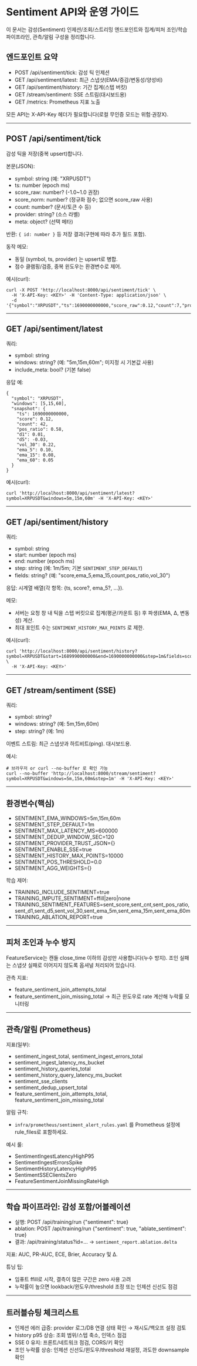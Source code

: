 # Sentiment API와 운영 가이드

이 문서는 감성(Sentiment) 인제션/조회/스트리밍 엔드포인트와 집계/피처 조인/학습 파이프라인, 관측/알림 구성을 정리합니다.

## 엔드포인트 요약
- POST /api/sentiment/tick: 감성 틱 인제션
- GET  /api/sentiment/latest: 최근 스냅샷(EMA/증감/변동성/양성비)
- GET  /api/sentiment/history: 기간 집계(스텝 버킷)
- GET  /stream/sentiment: SSE 스트림(대시보드용)
- GET  /metrics: Prometheus 지표 노출

모든 API는 X-API-Key 헤더가 필요합니다(로컬 무인증 모드는 위험·권장X).

---

## POST /api/sentiment/tick
감성 틱을 저장(중복 upsert)합니다.

본문(JSON):
- symbol: string (예: "XRPUSDT")
- ts: number (epoch ms)
- score_raw: number? (-1.0~1.0 권장)
- score_norm: number? (정규화 점수; 없으면 score_raw 사용)
- count: number? (문서/토큰 수 등)
- provider: string? (소스 라벨)
- meta: object? (선택 메타)

반환: `{ id: number }` 등 저장 결과(구현에 따라 추가 필드 포함).

동작 메모:
- 동일 (symbol, ts, provider) 는 upsert로 병합.
- 점수 클램핑/검증, 중복 윈도우는 환경변수로 제어.

예시(curl):
```
curl -X POST 'http://localhost:8000/api/sentiment/tick' \
  -H 'X-API-Key: <KEY>' -H 'Content-Type: application/json' \
  -d '{"symbol":"XRPUSDT","ts":1690000000000,"score_raw":0.12,"count":7,"provider":"newswire"}'
```

---

## GET /api/sentiment/latest
쿼리:
- symbol: string
- windows: string?  (예: "5m,15m,60m"; 미지정 시 기본값 사용)
- include_meta: bool? (기본 false)

응답 예:
```
{
  "symbol": "XRPUSDT",
  "windows": [5,15,60],
  "snapshot": {
    "ts": 1690000000000,
    "score": 0.12,
    "count": 42,
    "pos_ratio": 0.58,
    "d1": 0.01,
    "d5": -0.03,
    "vol_30": 0.22,
    "ema_5": 0.10,
    "ema_15": 0.08,
    "ema_60": 0.05
  }
}
```

예시(curl):
```
curl 'http://localhost:8000/api/sentiment/latest?symbol=XRPUSDT&windows=5m,15m,60m' -H 'X-API-Key: <KEY>'
```

---

## GET /api/sentiment/history
쿼리:
- symbol: string
- start: number (epoch ms)
- end: number (epoch ms)
- step: string (예: 1m/5m; 기본 `SENTIMENT_STEP_DEFAULT`)
- fields: string? (예: "score,ema_5,ema_15,count,pos_ratio,vol_30")

응답: 시계열 배열(각 항목: {ts, score?, ema_5?, ...}).

메모:
- 서버는 요청 창 내 틱을 스텝 버킷으로 집계(평균/카운트 등) 후 파생(EMA, Δ, 변동성) 계산.
- 최대 포인트 수는 `SENTIMENT_HISTORY_MAX_POINTS` 로 제한.

예시(curl):
```
curl 'http://localhost:8000/api/sentiment/history?symbol=XRPUSDT&start=1689990000000&end=1690000000000&step=1m&fields=score,ema_5,count,pos_ratio' \
  -H 'X-API-Key: <KEY>'
```

---

## GET /stream/sentiment (SSE)
쿼리:
- symbol: string?
- windows: string? (예: 5m,15m,60m)
- step: string? (예: 1m)

이벤트 스트림: 최근 스냅샷과 하트비트(ping). 대시보드용.

예시:
```
# 브라우저 or curl --no-buffer 로 확인 가능
curl --no-buffer 'http://localhost:8000/stream/sentiment?symbol=XRPUSDT&windows=5m,15m,60m&step=1m' -H 'X-API-Key: <KEY>'
```

---

## 환경변수(핵심)
- SENTIMENT_EMA_WINDOWS=5m,15m,60m
- SENTIMENT_STEP_DEFAULT=1m
- SENTIMENT_MAX_LATENCY_MS=600000
- SENTIMENT_DEDUP_WINDOW_SEC=120
- SENTIMENT_PROVIDER_TRUST_JSON={}
- SENTIMENT_ENABLE_SSE=true
- SENTIMENT_HISTORY_MAX_POINTS=10000
- SENTIMENT_POS_THRESHOLD=0.0
- SENTIMENT_AGG_WEIGHTS={}

학습 제어:
- TRAINING_INCLUDE_SENTIMENT=true
- TRAINING_IMPUTE_SENTIMENT=ffill|zero|none
- TRAINING_SENTIMENT_FEATURES=sent_score,sent_cnt,sent_pos_ratio,sent_d1,sent_d5,sent_vol_30,sent_ema_5m,sent_ema_15m,sent_ema_60m
- TRAINING_ABLATION_REPORT=true

---

## 피처 조인과 누수 방지
FeatureService는 캔들 close_time 이하의 감성만 사용합니다(누수 방지). 조인 실패는 스냅샷 실패로 이어지지 않도록 옵셔널 처리되어 있습니다.

관측 지표:
- feature_sentiment_join_attempts_total
- feature_sentiment_join_missing_total → 최근 윈도우로 rate 계산해 누락률 모니터링

---

## 관측/알림 (Prometheus)
지표(일부):
- sentiment_ingest_total, sentiment_ingest_errors_total
- sentiment_ingest_latency_ms_bucket
- sentiment_history_queries_total
- sentiment_history_query_latency_ms_bucket
- sentiment_sse_clients
- sentiment_dedup_upsert_total
- feature_sentiment_join_attempts_total, feature_sentiment_join_missing_total

알림 규칙:
- `infra/prometheus/sentiment_alert_rules.yaml` 를 Prometheus 설정에 rule_files로 포함하세요.

예시 룰:
- SentimentIngestLatencyHighP95
- SentimentIngestErrorsSpike
- SentimentHistoryLatencyHighP95
- SentimentSSEClientsZero
- FeatureSentimentJoinMissingRateHigh

---

## 학습 파이프라인: 감성 포함/어블레이션
- 실행: POST /api/training/run {"sentiment": true}
- ablation: POST /api/training/run {"sentiment": true, "ablate_sentiment": true}
- 결과: /api/training/status?id=... → `sentiment_report.ablation.delta`

지표: AUC, PR-AUC, ECE, Brier, Accuracy 및 Δ.

튜닝 팁:
- 임퓨트 ffill로 시작, 결측이 많은 구간은 zero 사용 고려
- 누락률이 높으면 lookback/윈도우/threshold 조정 또는 인제션 신선도 점검

---

## 트러블슈팅 체크리스트
- 인제션 에러 급증: provider 로그/DB 연결 상태 확인 → 재시도/백오프 설정 검토
- history p95 상승: 조회 범위/스텝 축소, 인덱스 점검
- SSE 0 유지: 프론트/네트워크 점검, CORS/키 확인
- 조인 누락률 상승: 인제션 신선도/윈도우/threshold 재설정, 과도한 downsample 확인